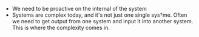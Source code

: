- We need to be proactive on the internal of the system
- Systems are complex today, and it's not just one single sys†me. Often we need to get output from one system and input it into another system. This is where the complexity comes in.

